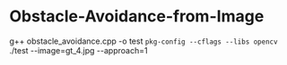 # Obstacle-Avoidance-from-Image

 g++ obstacle_avoidance.cpp  -o test `pkg-config --cflags --libs opencv` </br>
./test --image=gt_4.jpg --approach=1